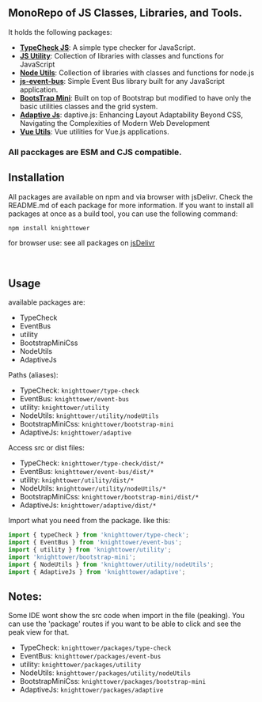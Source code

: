 ## MonoRepo of JS Classes, Libraries, and Tools.

It holds the following packages:
- [**TypeCheck JS**](https://github.com/taktikorg/voluptate-vitae-aspernatur/tree/development/packages/type-check): A simple type checker for JavaScript.
- [**JS Utility**](https://github.com/taktikorg/voluptate-vitae-aspernatur/tree/development/packages/utility): Collection of libraries with classes and functions for JavaScript
- [**Node Utils**](https://github.com/taktikorg/voluptate-vitae-aspernatur/tree/development/packages/utility/nodeUtils): Collection of libraries with classes and functions for node.js
- [**js-event-bus**](https://github.com/taktikorg/voluptate-vitae-aspernatur/tree/development/packages/utility/src/event-bus): Simple Event Bus library built for any JavaScript application.
- [**BootsTrap Mini**](https://github.com/taktikorg/voluptate-vitae-aspernatur/tree/development/packages/bootstrap-mini): Built on top of Bootstrap but modified to have only the basic utilities classes and the grid system.
- [**Adaptive Js**](https://github.com/taktikorg/voluptate-vitae-aspernatur/tree/development/packages/adaptive): daptive.js: Enhancing Layout Adaptability Beyond CSS, Navigating the Complexities of Modern Web Development
- [**Vue Utils**](https://github.com/taktikorg/voluptate-vitae-aspernatur/tree/development/packages/vue-utils): Vue utilities for Vue.js applications. 

### All pacckages are ESM and CJS compatible.

## Installation

All packages are available on npm and via browser with jsDelivr. Check the README.md of each package for more information.
If you want to install all packages at once as a build tool, you can use the following command:
```bash
npm install knighttower
```
for browser use: see all packages on [jsDelivr](https://cdn.jsdelivr.net/npm/knighttower@9.0.6/packages/)

<br>

## Usage

available packages are:
- TypeCheck
- EventBus
- utility
- BootstrapMiniCss
- NodeUtils
- AdaptiveJs

Paths (aliases):
- TypeCheck: `knighttower/type-check`
- EventBus: `knighttower/event-bus`
- utility: `knighttower/utility`
- NodeUtils: `knighttower/utility/nodeUtils`
- BootstrapMiniCss: `knighttower/bootstrap-mini`
- AdaptiveJs: `knighttower/adaptive`

Access src or dist files:
- TypeCheck: `knighttower/type-check/dist/*`
- EventBus: `knighttower/event-bus/dist/*`
- utility: `knighttower/utility/dist/*`
- NodeUtils: `knighttower/utility/nodeUtils/*`
- BootstrapMiniCss: `knighttower/bootstrap-mini/dist/*`
- AdaptiveJs: `knighttower/adaptive/dist/*`

Import what you need from the package. like this:
```javascript
import { typeCheck } from 'knighttower/type-check';
import { EventBus } from 'knighttower/event-bus';
import { utility } from 'knighttower/utility';
import 'knighttower/bootstrap-mini';
import { NodeUtils } from 'knighttower/utility/nodeUtils';
import { AdaptiveJs } from 'knighttower/adaptive';
```

## Notes:
Some IDE wont show the src code when import in the file (peaking). You can use the 'package' routes if you want to be able to click and see the peak view for that.
- TypeCheck: `knighttower/packages/type-check`
- EventBus: `knighttower/packages/event-bus`
- utility: `knighttower/packages/utility`
- NodeUtils: `knighttower/packages/utility/nodeUtils`
- BootstrapMiniCss: `knighttower/packages/bootstrap-mini`
- AdaptiveJs: `knighttower/packages/adaptive`


